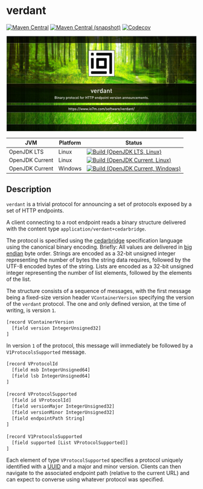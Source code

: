 verdant
===

[![Maven Central](https://img.shields.io/maven-central/v/com.io7m.verdant/com.io7m.verdant.svg?style=flat-square)](http://search.maven.org/#search%7Cga%7C1%7Cg%3A%22com.io7m.verdant%22)
[![Maven Central (snapshot)](https://img.shields.io/nexus/s/https/s01.oss.sonatype.org/com.io7m.verdant/com.io7m.verdant.svg?style=flat-square)](https://s01.oss.sonatype.org/content/repositories/snapshots/com/io7m/verdant/)
[![Codecov](https://img.shields.io/codecov/c/github/io7m/verdant.svg?style=flat-square)](https://codecov.io/gh/io7m/verdant)

![verdant](./src/site/resources/verdant.jpg?raw=true)

| JVM             | Platform | Status |
|-----------------|----------|--------|
| OpenJDK LTS     | Linux    | [![Build (OpenJDK LTS, Linux)](https://img.shields.io/github/workflow/status/io7m/verdant/main-openjdk_lts-linux)](https://github.com/io7m/verdant/actions?query=workflow%3Amain-openjdk_lts-linux) |
| OpenJDK Current | Linux    | [![Build (OpenJDK Current, Linux)](https://img.shields.io/github/workflow/status/io7m/verdant/main-openjdk_current-linux)](https://github.com/io7m/verdant/actions?query=workflow%3Amain-openjdk_current-linux)
| OpenJDK Current | Windows  | [![Build (OpenJDK Current, Windows)](https://img.shields.io/github/workflow/status/io7m/verdant/main-openjdk_current-windows)](https://github.com/io7m/verdant/actions?query=workflow%3Amain-openjdk_current-windows)

## Description

`verdant` is a trivial protocol for announcing a set of protocols
exposed by a set of HTTP endpoints.

A client connecting to a root endpoint reads a binary structure delivered with
the content type `application/verdant+cedarbridge`.

The protocol is specified using the [cedarbridge](https://github.com/io7m/cedarbridge)
specification language using the canonical binary encoding. Briefly: All values
are delivered in [big endian](https://en.wikipedia.org/wiki/Endianness)
byte order. Strings are encoded as a 32-bit unsigned integer representing the
number of bytes the string data requires, followed by the UTF-8 encoded bytes of
the string. Lists are encoded as a 32-bit unsigned integer representing the
number of list elements, followed by the elements of the list.

The structure consists of a sequence of messages, with the first message
being a fixed-size version header `VContainerVersion` specifying the version of
the `verdant` protocol. The one and only defined version, at the time of
writing, is version `1`.

```
[record VContainerVersion
  [field version IntegerUnsigned32]
]
```

In version `1` of the protocol, this message will immediately be followed by
a `V1ProtocolsSupported` message.

```
[record VProtocolId
  [field msb IntegerUnsigned64]
  [field lsb IntegerUnsigned64]
]

[record VProtocolSupported
  [field id VProtocolId]
  [field versionMajor IntegerUnsigned32]
  [field versionMinor IntegerUnsigned32]
  [field endpointPath String]
]

[record V1ProtocolsSupported
  [field supported [List VProtocolSupported]]
]
```

Each element of type `VProtocolSupported` specifies a protocol uniquely identified
with a [UUID](https://en.wikipedia.org/wiki/Universally_unique_identifier)
and a major and minor version. Clients can then navigate to the associated
endpoint path (relative to the current URL) and can expect to converse using
whatever protocol was specified.

